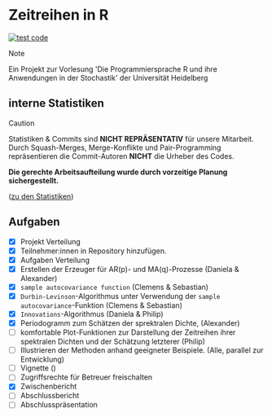 # Zeitreihen in R
[![test code](https://github.com/sirpiksel/rLang-s24/actions/workflows/test.yml/badge.svg)](https://github.com/sirpiksel/rLang-s24/actions/workflows/test.yml)
> [!NOTE]
> Ein Projekt zur Vorlesung 'Die Programmiersprache R und ihre Anwendungen in der Stochastik' der Universität Heidelberg

## interne Statistiken
> [!CAUTION]
> Statistiken & Commits sind **NICHT REPRÄSENTATIV** für unsere Mitarbeit. \
> Durch Squash-Merges, Merge-Konflikte und Pair-Programming repräsentieren die Commit-Autoren **NICHT** die Urheber des Codes.

**Die gerechte Arbeitsaufteilung wurde durch vorzeitige Planung sichergestellt.**

([zu den Statistiken](STATS.md))

## Aufgaben
- [x] Projekt Verteilung
- [x] Teilnehmer:innen in Repository hinzufügen.
- [x] Aufgaben Verteilung
- [x] Erstellen der Erzeuger für AR(p)- und MA(q)-Prozesse (Daniela & Alexander)
- [x] `sample autocovariance function` (Clemens & Sebastian)
- [x] `Durbin-Levinson`-Algorithmus unter Verwendung der `sample autocovariance`-Funktion (Clemens & Sebastian)
- [x] `Innovations`-Algorithmus (Daniela & Philip)
- [x] Periodogramm zum Schätzen der sprektralen Dichte, (Alexander)
- [ ] komfortable Plot-Funktionen zur Darstellung der Zeitreihen ihrer spektralen Dichten und der Schätzung letzterer (Philip)
- [ ] Illustrieren der Methoden anhand geeigneter Beispiele. (Alle, parallel zur Entwicklung)
- [ ] Vignette ()
- [ ] Zugriffsrechte für Betreuer freischalten
- [x] Zwischenbericht
- [ ] Abschlussbericht
- [ ] Abschlusspräsentation